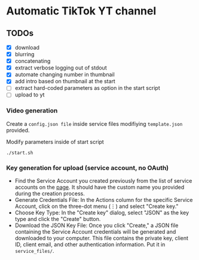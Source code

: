 # Automatic TikTok YT channel

## TODOs
- [x] download
- [x] blurring
- [x] concatenating
- [x] extract verbose logging out of stdout 
- [x] automate changing number in thumbnail
- [x] add intro based on thumbnail at the start
- [ ] extract hard-coded parameters as option in the start script
- [ ] upload to yt

### Video generation
Create a `config.json file` inside service files modifiying `template.json` provided. 

Modify parameters inside of start script
```
./start.sh
```

### Key generation for upload (service account, no OAuth)
- Find the Service Account you created previously from the list of service accounts on the [page](https://console.cloud.google.com/iam-admin/serviceaccounts). It should have the custom name you provided during the creation process.
- Generate Credentials File: In the Actions column for the specific Service Account, click on the three-dot menu (⋮) and select "Create key."
- Choose Key Type: In the "Create key" dialog, select "JSON" as the key type and click the "Create" button.
- Download the JSON Key File: Once you click "Create," a JSON file containing the Service Account credentials will be generated and downloaded to your computer. This file contains the private key, client ID, client email, and other authentication information. Put it in `service_files/`.